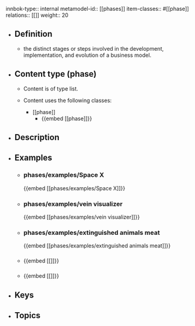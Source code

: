 innbok-type:: internal
metamodel-id:: [[phases]]
item-classes:: #[[phase]]
relations:: [[]]
weight:: 20

- ## Definition
  - the distinct stages or steps involved in the development, implementation, and evolution of a business model.
- ## Content type (phase)
  - Content is of type list.
  
  - Content uses the following classes:
    - [[phase]]
      - {{embed [[phase]]}}
  
- ## Description
- ## Examples
  - ### phases/examples/Space X
    {{embed [[phases/examples/Space X]]}}
  - ### phases/examples/vein visualizer
    {{embed [[phases/examples/vein visualizer]]}}
  - ### phases/examples/extinguished animals meat
    {{embed [[phases/examples/extinguished animals meat]]}}
  - ### 
    {{embed [[]]}}
  - ### 
    {{embed [[]]}}
  
- ## Keys
  
- ## Topics
  

